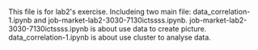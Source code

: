 This file is for lab2's exercise.
Includeing two main file: data_correlation-1.ipynb and job-market-lab2-3030-7130ictssss.ipynb.
job-market-lab2-3030-7130ictssss.ipynb is about use data to create picture.
data_correlation-1.ipynb is about use cluster to analyse data.
